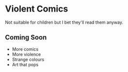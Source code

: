 # Violent Comics

Not suitable for children but I bet they'll read them anyway.

## Coming Soon

* More comics
* More violence
* Strange colours
* Art that pops
